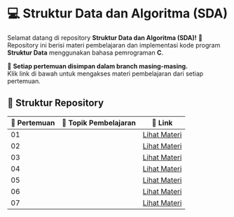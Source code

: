 # 💻 Struktur Data dan Algoritma (SDA)

Selamat datang di repository **Struktur Data dan Algoritma (SDA)!** 🎉  
Repository ini berisi materi pembelajaran dan implementasi kode program **Struktur Data** menggunakan bahasa pemrograman **C**.  

📌 **Setiap pertemuan disimpan dalam branch masing-masing.**  
Klik link di bawah untuk mengakses materi pembelajaran dari setiap pertemuan.

## 📂 **Struktur Repository**
| 📅 Pertemuan | 📖 Topik Pembelajaran         | 🔗 Link |
|-------------|-----------------------------|---------|
| 01          |      | [Lihat Materi](https://github.com/username/repository/tree/Pertemuan-1) |
| 02          |             | [Lihat Materi](https://github.com/username/repository/tree/Pertemuan-2) |
| 03          |       | [Lihat Materi](https://github.com/username/repository/tree/Pertemuan-3) |
| 04          |                         | [Lihat Materi](https://github.com/username/repository/tree/Pertemuan-4) |
| 05          |                         | [Lihat Materi](https://github.com/username/repository/tree/Pertemuan-5) |
| 06          |           | [Lihat Materi](https://github.com/username/repository/tree/Pertemuan-6) |
| 07          |                  | [Lihat Materi](https://github.com/ZEFRAZ/SDA-PRAKTIK/tree/Pertemuan-7) |
